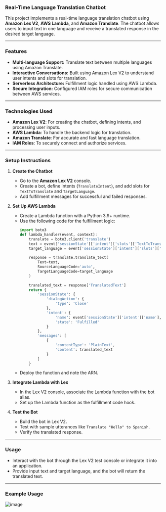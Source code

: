 ### **Real-Time Language Translation Chatbot**  

This project implements a real-time language translation chatbot using **Amazon Lex V2**, **AWS Lambda**, and **Amazon Translate**. The chatbot allows users to input text in one language and receive a translated response in the desired target language.

---

### **Features**
- **Multi-language Support:** Translate text between multiple languages using Amazon Translate.  
- **Interactive Conversations:** Built using Amazon Lex V2 to understand user intents and slots for translation.  
- **Serverless Architecture:** Fulfillment logic handled using AWS Lambda.  
- **Secure Integration:** Configured IAM roles for secure communication between AWS services.  

---

### **Technologies Used**
- **Amazon Lex V2**: For creating the chatbot, defining intents, and processing user inputs.  
- **AWS Lambda**: To handle the backend logic for translation.  
- **Amazon Translate**: For accurate and fast language translation.  
- **IAM Roles**: To securely connect and authorize services.  

---

### **Setup Instructions**

1. **Create the Chatbot**  
   - Go to the **Amazon Lex V2** console.  
   - Create a bot, define intents (`TranslateIntent`), and add slots for `TextToTranslate` and `TargetLanguage`.  
   - Add fulfillment messages for successful and failed responses.  

2. **Set Up AWS Lambda**  
   - Create a Lambda function with a Python 3.9+ runtime.  
   - Use the following code for the fulfillment logic:  
     ```python
     import boto3
     def lambda_handler(event, context):
         translate = boto3.client('translate')
         text = event['sessionState']['intent']['slots']['TextToTranslate']['value']['originalValue']
         target_language = event['sessionState']['intent']['slots']['TargetLanguage']['value']['originalValue']
         
         response = translate.translate_text(
             Text=text,
             SourceLanguageCode='auto',
             TargetLanguageCode=target_language
         )
         
         translated_text = response['TranslatedText']
         return {
             'sessionState': {
                 'dialogAction': {
                     'type': 'Close'
                 },
                 'intent': {
                     'name': event['sessionState']['intent']['name'],
                     'state': 'Fulfilled'
                 }
             },
             'messages': [
                 {
                     'contentType': 'PlainText',
                     'content': translated_text
                 }
             ]
         }
     ```
   - Deploy the function and note the ARN.  

3. **Integrate Lambda with Lex**  
   - In the Lex V2 console, associate the Lambda function with the bot alias.  
   - Set up the Lambda function as the fulfillment code hook.  

4. **Test the Bot**  
   - Build the bot in Lex V2.  
   - Test with sample utterances like `Translate "Hello" to Spanish`.  
   - Verify the translated response.  

---

### **Usage**  
- Interact with the bot through the Lex V2 test console or integrate it into an application.  
- Provide input text and target language, and the bot will return the translated text.  

---

### Example Usage
![image](https://github.com/user-attachments/assets/aa9dca0d-9799-4ed8-8a9e-e33f888ae774)
